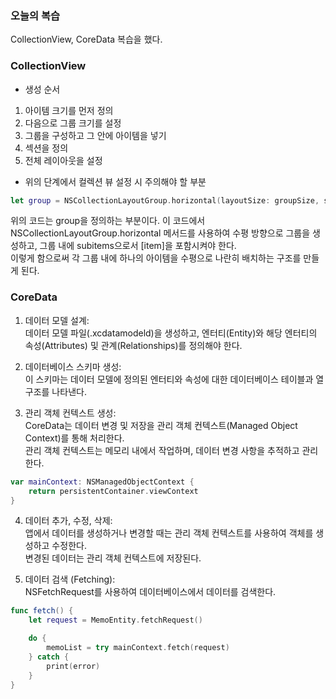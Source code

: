 ### 오늘의 복습

CollectionView, CoreData 복습을 했다.

### CollectionView

- 생성 순서
1. 아이템 크기를 먼저 정의
2. 다음으로 그룹 크기를 설정
3. 그룹을 구성하고 그 안에 아이템을 넣기
4. 섹션을 정의
5. 전체 레이아웃을 설정

- 위의 단계에서 컬렉션 뷰 설정 시 주의해야 할 부분

```swift
let group = NSCollectionLayoutGroup.horizontal(layoutSize: groupSize, subitems: [item])
```
위의 코드는 group을 정의하는 부분이다. 이 코드에서 NSCollectionLayoutGroup.horizontal 메서드를 사용하여 수평 방향으로 그룹을 생성하고, 그룹 내에 subitems으로서 [item]을 포함시켜야 한다.<br>
이렇게 함으로써 각 그룹 내에 하나의 아이템을 수평으로 나란히 배치하는 구조를 만들게 된다.<br>

### CoreData
1. 데이터 모델 설계:<br>
데이터 모델 파일(.xcdatamodeld)을 생성하고, 엔터티(Entity)와 해당 엔터티의 속성(Attributes) 및 관계(Relationships)를 정의해야 한다.<br>

2. 데이터베이스 스키마 생성:<br>
이 스키마는 데이터 모델에 정의된 엔터티와 속성에 대한 데이터베이스 테이블과 열 구조를 나타낸다.<br>

3. 관리 객체 컨텍스트 생성:<br>
CoreData는 데이터 변경 및 저장을 관리 객체 컨텍스트(Managed Object Context)를 통해 처리한다.<br>
관리 객체 컨텍스트는 메모리 내에서 작업하며, 데이터 변경 사항을 추적하고 관리한다.<br>

```swift
var mainContext: NSManagedObjectContext {
    return persistentContainer.viewContext
}
```

4. 데이터 추가, 수정, 삭제:<br>
앱에서 데이터를 생성하거나 변경할 때는 관리 객체 컨텍스트를 사용하여 객체를 생성하고 수정한다.<br>
변경된 데이터는 관리 객체 컨텍스트에 저장된다.<br>

5. 데이터 검색 (Fetching):<br>
NSFetchRequest를 사용하여 데이터베이스에서 데이터를 검색한다.<br>

```swift
func fetch() {
    let request = MemoEntity.fetchRequest()

    do {
        memoList = try mainContext.fetch(request)
    } catch {
        print(error)
    }
}
```
